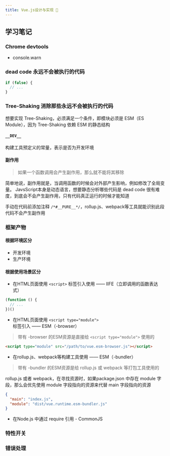 ```yaml
--- 
title: Vue.js设计与实现 📖
---
```


## 学习笔记

### Chrome devtools
- console.warn

### dead code 永远不会被执行的代码
```js
if (false) {
  // ...
}
```

### Tree-Shaking 消除那些永远不会被执行的代码
想要实现 Tree-Shaking，必须满足一个条件，即模块必须是 ESM（ES Module），因为 Tree-Shaking 依赖 ESM 的静态结构

#### `__DEV__`
构建工具预定义的常量，表示是否为开发环境

#### 副作用
> 如果一个函数调用会产生副作用，那么就不能将其移除

简单地说，副作用就是，当调用函数的时候会对外部产生影响，例如修改了全局变量。
JavsScript本身是动态语言，想要静态分析哪些代码是 dead code 很有难度，到底会不会产生副作用，只有代码真正运行的时候才能知道

手动在代码前添加注释 `/*#__PURE__*/`，rollup.js、webpack等工具就能识别此段代码不会产生副作用


### 框架产物

#### 根据环境区分
- 开发环境
- 生产环境

#### 根据使用场景区分
- 在HTML页面使用 `<script>` 标签引入使用 —— IIFE（立即调用的函数表达式）
```js
(function () {
  // ...
})()
```

- 在HTML页面使用 `<script type="module">` 标签引入 —— ESM（-browser）
> 带有 -browser 的ESM资源是直接给 `<script type="module">` 使用的

```html
<script type="module" src="/path/to/vue.esm-browser.js"></script>
```


- 在rollup.js、webpack等构建工具使用 —— ESM（-bundler）
>带有 -bundler 的ESM资源是给 rollup.js 或 webpack 等打包工具使用的

rollup.js 或者 webpack，在寻找资源时，如果package.json 中存在 module 字段，那么会优先使用 module 字段指向的资源来代替 main 字段指向的资源
```json
{
  "main": "index.js",
  "module": "dist/vue.runtime.esm-bundler.js"
}
```

- 在Node.js 中通过 require 引用 - CommonJS


### 特性开关

### 错误处理
